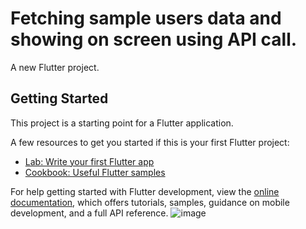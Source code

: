 # Fetching sample users data and showing on screen using API call. 

A new Flutter project.

## Getting Started

This project is a starting point for a Flutter application.

A few resources to get you started if this is your first Flutter project:

- [Lab: Write your first Flutter app](https://docs.flutter.dev/get-started/codelab)
- [Cookbook: Useful Flutter samples](https://docs.flutter.dev/cookbook)

For help getting started with Flutter development, view the
[online documentation](https://docs.flutter.dev/), which offers tutorials,
samples, guidance on mobile development, and a full API reference.
![image](https://github.com/AliShanASA/Flutter_E-Commerce_Shopping_App/assets/142229789/9a7b6e5c-a16c-4ce0-9486-52e16647837b)
